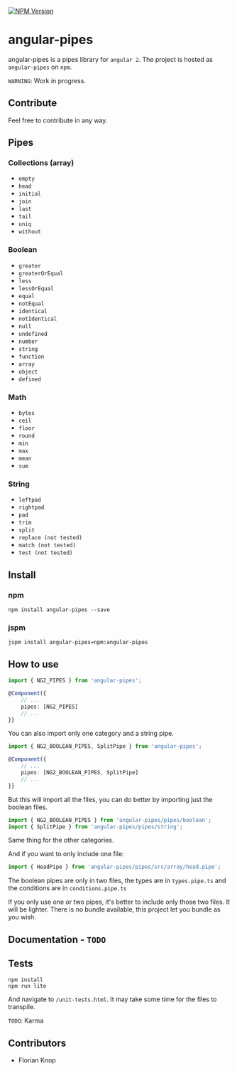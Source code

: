 [![NPM Version](https://img.shields.io/npm/v/angular-pipes.svg)](https://npmjs.org/package/angular-pipes)

# angular-pipes

angular-pipes is a pipes library for `angular 2`. The project is hosted as `angular-pipes` on `npm`.

`WARNING`: Work in progress.

## Contribute

Feel free to contribute in any way. 

## Pipes

### Collections (array)

* `empty`
* `head`
* `initial`
* `join`
* `last`
* `tail`
* `uniq`
* `without`

### Boolean

* `greater`
* `greaterOrEqual`
* `less`
* `lessOrEqual`
* `equal`
* `notEqual`
* `identical`
* `notIdentical`
* `null`
* `undefined`
* `number`
* `string`
* `function`
* `array`
* `object`
* `defined`

### Math

* `bytes`
* `ceil`
* `floor`
* `round`
* `min`
* `max`
* `mean`
* `sum`

### String

* `leftpad`
* `rightpad`
* `pad`
* `trim`
* `split`
* `replace (not tested)`
* `match (not tested)`
* `test (not tested)`


## Install

### npm

```
npm install angular-pipes --save
```

### jspm

```
jspm install angular-pipes=npm:angular-pipes
```

## How to use

```typescript
import { NG2_PIPES } from 'angular-pipes';

@Component({
    // ...
    pipes: [NG2_PIPES]
    // ...
}}

```

You can also import only one category and a string pipe.

```typescript
import { NG2_BOOLEAN_PIPES, SplitPipe } from 'angular-pipes';

@Component({
    // ...
    pipes: [NG2_BOOLEAN_PIPES, SplitPipe]
    // ...
}}
```

But this will import all the files, you can do better by importing
just the boolean files.

```typescript
import { NG2_BOOLEAN_PIPES } from 'angular-pipes/pipes/boolean';
import { SplitPipe } from 'angular-pipes/pipes/string';
```

Same thing for the other categories.

And if you want to only include one file:

```typescript
import { HeadPipe } from 'angular-pipes/pipes/src/array/head.pipe';
```

The boolean pipes are only in two files, the types are in `types.pipe.ts` and the
conditions are in `conditions.pipe.ts`

If you only use one or two pipes, it's better to include only those two files. It will be lighter.
There is no bundle available, this project let you bundle as you wish.

## Documentation - `TODO`

## Tests

```
npm install
npm run lite
```

And navigate to `/unit-tests.html`.
It may take some time for the files to transpile.

`TODO`: Karma


## Contributors

* Florian Knop

